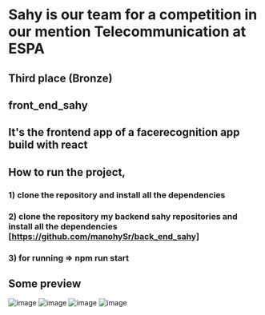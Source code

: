 # Sahy is our team for a competition in our mention Telecommunication at ESPA
## Third place (Bronze) 
## front_end_sahy 
## It's the frontend app of a facerecognition app build with react
## How to run the project,
###   1) clone the repository and install all the dependencies
###   2) clone the repository my backend sahy repositories and install all the dependencies [https://github.com/manohySr/back_end_sahy]
###   3) for running => npm run start
## Some preview

![image](https://user-images.githubusercontent.com/86122918/236625738-8da70849-696d-44d7-b8a7-ee2bd2edd365.png)
![image](https://user-images.githubusercontent.com/86122918/236625914-9cd69aab-2628-4ce5-bcbb-d99155c5e1fc.png)
![image](https://user-images.githubusercontent.com/86122918/236625983-6c238e56-dcc6-411c-9dfa-dc131558437d.png)
![image](https://user-images.githubusercontent.com/86122918/236625999-2f473417-2bb9-462b-a246-2eb3ad6f5ee1.png)

